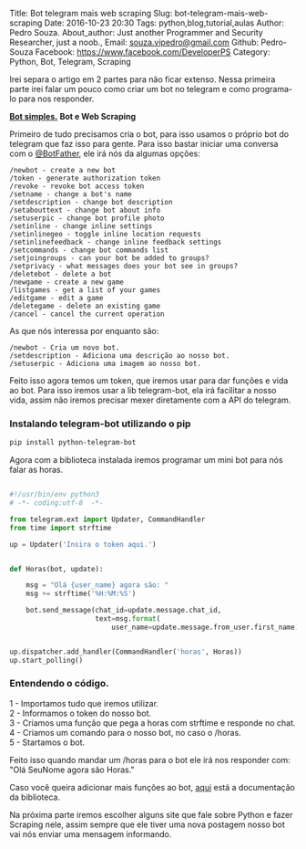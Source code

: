 Title: Bot telegram mais web scraping
Slug: bot-telegram-mais-web-scraping
Date: 2016-10-23 20:30
Tags: python,blog,tutorial,aulas
Author: Pedro Souza.
About_author: Just another Programmer and Security Researcher, just a noob., 
Email:  souza.vipedro@gmail.com
Github: Pedro-Souza
Facebook: https://www.facebook.com/DeveloperPS
Category: Python, Bot, Telegram, Scraping


Irei separa o artigo em 2 partes para não ficar extenso. Nessa primeira 
parte irei falar um pouco como criar um bot no telegram e como 
programa-lo para nos responder.

[**Bot simples.**](/bot-telegram-e-web-scraping.md)
**Bot e Web Scraping**

Primeiro de tudo precisamos cria o bot, para isso usamos o próprio bot 
do telegram que faz isso para gente. Para isso bastar iniciar uma 
conversa com o [@BotFather](https://web.telegram.org/#/im?p=@BotFather), ele irá nós da algumas 
opções:

```
/newbot - create a new bot
/token - generate authorization token
/revoke - revoke bot access token
/setname - change a bot's name
/setdescription - change bot description
/setabouttext - change bot about info
/setuserpic - change bot profile photo
/setinline - change inline settings
/setinlinegeo - toggle inline location requests
/setinlinefeedback - change inline feedback settings
/setcommands - change bot commands list
/setjoingroups - can your bot be added to groups?
/setprivacy - what messages does your bot see in groups?
/deletebot - delete a bot
/newgame - create a new game
/listgames - get a list of your games
/editgame - edit a game
/deletegame - delete an existing game
/cancel - cancel the current operation

```

As que nós interessa por enquanto são:

```
/newbot - Cria um novo bot. 
/setdescription - Adiciona uma descrição ao nosso bot.
/setuserpic - Adiciona uma imagem ao nosso bot.
```

Feito isso agora temos um token, que iremos usar para dar funções e vida 
ao bot. Para isso iremos usar a lib telegram-bot, ela irá facilitar a 
nosso vida, assim não iremos precisar mexer diretamente com a API do 
telegram.

### Instalando telegram-bot utilizando o pip

```bash 
pip install python-telegram-bot
```

Agora com a biblioteca instalada iremos programar um mini bot para nós falar as horas.

```python

#!/usr/bin/env python3
# -*- coding:utf-8  -*-

from telegram.ext import Updater, CommandHandler
from time import strftime

up = Updater('Insira o token aqui.')


def Horas(bot, update):

    msg = "Olá {user_name} agora são: "
    msg += strftime('%H:%M:%S')

    bot.send_message(chat_id=update.message.chat_id,
                     text=msg.format(
                         user_name=update.message.from_user.first_name))


up.dispatcher.add_handler(CommandHandler('horas', Horas))
up.start_polling()

```

### Entendendo o código. 

1 - Importamos tudo que iremos utilizar. <br >
2 - Informamos o token do nosso bot. <br >
3 - Criamos uma função que pega a horas com strftime e responde no chat. <br >
4 - Criamos um comando para o nosso bot, no caso o /horas. <br >
5 - Startamos o bot.<br >

Feito isso quando mandar um /horas para o bot ele irá nos responder com: "Olá SeuNome agora são 
Horas."

Caso você queira adicionar mais funções ao bot, 
[aqui](http://python-telegram-bot.readthedocs.io/en/latest/) está a documentação da biblioteca.

Na próxima parte iremos escolher alguns site que fale sobre Python e fazer Scraping nele, assim 
sempre que ele tiver uma nova postagem nosso bot vai nós enviar uma mensagem informando.




